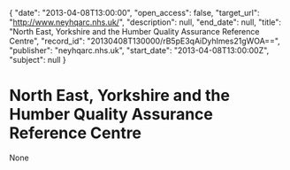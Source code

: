 {
  "date": "2013-04-08T13:00:00", 
  "open_access": false, 
  "target_url": "http://www.neyhqarc.nhs.uk/", 
  "description": null, 
  "end_date": null, 
  "title": "North East, Yorkshire and the Humber Quality Assurance Reference Centre", 
  "record_id": "20130408T130000/rB5pE3qAiDyhImes21gWOA==", 
  "publisher": "neyhqarc.nhs.uk", 
  "start_date": "2013-04-08T13:00:00Z", 
  "subject": null
}

# North East, Yorkshire and the Humber Quality Assurance Reference Centre

None